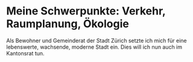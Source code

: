 # Meine Schwerpunkte: Verkehr, Raumplanung, Ökologie

Als Bewohner und Gemeinderat der Stadt Zürich setzte ich mich für eine lebenswerte, wachsende, 
moderne Stadt ein. Dies will ich nun auch im Kantonsrat tun.
